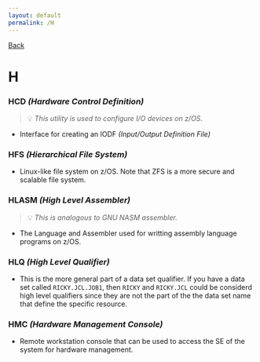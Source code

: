 ```yaml
---
layout: default
permalink: /H
---
```


[Back](/zikipedia/zictionary) 

# H

### HCD *(Hardware Control Definition)*
> 💡 _This utility is used to configure I/O devices on z/OS._
* Interface for creating an IODF *(Input/Output Definition File)*

### HFS *(Hierarchical File System)*
* Linux-like file system on z/OS. Note that ZFS is a more secure and scalable file system.

### HLASM *(High Level Assembler)*
> 💡 _This is analogous to GNU NASM assembler._
* The Language and Assembler used for writting assembly language programs on z/OS.

### HLQ *(High Level Qualifier)*
* This is the more general part of a data set qualifier. If you have a data set called `RICKY.JCL.JOB1`, then `RICKY` and `RICKY.JCL` could be considerd high level qualifiers since they are not the part of the the data set name that define the specific resource.

### HMC *(Hardware Management Console)*
* Remote workstation console that can be used to access the SE of the system for hardware management.
